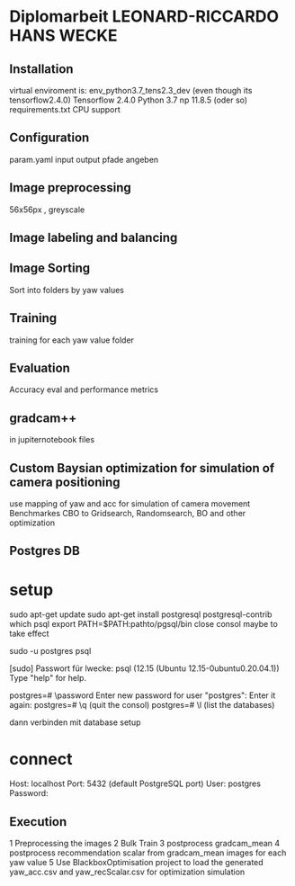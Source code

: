# Diplomarbeit LEONARD-RICCARDO HANS WECKE
## Installation
virtual enviroment is: env_python3.7_tens2.3_dev (even though its tensorflow2.4.0)
Tensorflow 2.4.0
Python 3.7
np 11.8.5 (oder so)
requirements.txt
CPU support
## Configuration
param.yaml input output pfade angeben
## Image preprocessing
56x56px , greyscale

## Image labeling and balancing

## Image Sorting
Sort into folders by yaw values
## Training
training for each yaw value folder
## Evaluation
Accuracy eval and performance metrics
## gradcam++
in jupiternotebook files 
## Custom Baysian optimization for simulation of camera positioning
use mapping of yaw and acc for simulation of camera movement
Benchmarkes CBO to Gridsearch, Randomsearch, BO and other optimization
## Postgres DB
# setup 
sudo apt-get update
sudo apt-get install postgresql postgresql-contrib
which psql
export PATH=$PATH:pathto/pgsql/bin
close consol maybe to take effect

sudo -u postgres psql

[sudo] Passwort für lwecke: 
psql (12.15 (Ubuntu 12.15-0ubuntu0.20.04.1))
Type "help" for help.

postgres=# \password
Enter new password for user "postgres": 
Enter it again: 
postgres=# \q (quit the consol)
postgres=# \l (list the databases)

dann verbinden mit database setup
# connect 
Host: localhost
Port: 5432 (default PostgreSQL port)
User: postgres
Password: 
## Execution

1 Preprocessing the images
2 Bulk Train
3 postprocess gradcam_mean
4 postprocess recommendation scalar from gradcam_mean images for each yaw value
5 Use BlackboxOptimisation project to load the generated yaw_acc.csv and yaw_recScalar.csv for optimization simulation
